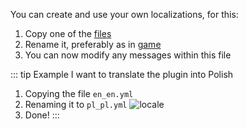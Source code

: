You can create and use your own localizations, for this:
1. Copy one of the [files](/docs/localizations/)
2. Rename it, preferably as in [game](https://minecraft.wiki/w/Language)
3. You can now modify any messages within this file

::: tip Example
I want to translate the plugin into Polish
1. Copying the file `en_en.yml`
2. Renaming it to `pl_pl.yml`
   ![locale](/locale.png)
3. Done!
   :::
